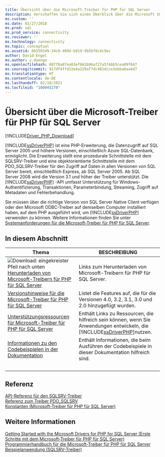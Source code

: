 ```yaml
---
title: Übersicht über die Microsoft-Treiber für PHP für SQL Server
description: Verschaffen Sie sich einen Überblick über die Microsoft SQLSRV- und PDO_SQSRV-Treiber für PHP für SQL Server und erfahren Sie, wie Sie diese in einer PHP-Anwendung für den Zugriff auf Datenbanken verwenden können.
ms.custom: ''
ms.date: 03/27/2018
ms.prod: sql
ms.prod_service: connectivity
ms.reviewer: ''
ms.technology: connectivity
ms.topic: conceptual
ms.assetid: 66559249-34c0-409d-b919-9b5bf0c4c9ec
author: David-Engel
ms.author: v-daenge
ms.openlocfilehash: 687f8a87ea03ef661b96af27a574bb5cea09f847
ms.sourcegitcommit: 917df4ffd22e4a229af7dc481dcce3ebba0aa4d7
ms.translationtype: HT
ms.contentlocale: de-DE
ms.lasthandoff: 02/10/2021
ms.locfileid: "100045270"
---
```

# <a name="overview-of-the-microsoft-drivers-for-php-for-sql-server"></a>Übersicht über die Microsoft-Treiber für PHP für SQL Server

[!INCLUDE[Driver_PHP_Download](../../includes/driver_php_download.md)]

[!INCLUDE[ssDriverPHP](../../includes/ssdriverphp_md.md)] ist eine PHP-Erweiterung, die Datenzugriff auf SQL Server 2005 und höhere Versionen, einschließlich Azure SQL-Datenbank, ermöglicht. Die Erweiterung stellt eine prozedurale Schnittstelle mit dem SQLSRV-Treiber und eine objektorientierte Schnittstelle mit dem PDO_SQLSRV-Treiber für den Zugriff auf Daten in allen Versionen von SQL Server bereit, einschließlich Express, ab SQL Server 2005. Ab SQL Server 2008 wird die Version 3.1 und höher der Treiber unterstützt. Die [!INCLUDE[ssDriverPHP](../../includes/ssdriverphp_md.md)] -API umfasst Unterstützung für Windows-Authentifizierung, Transaktionen, Parameterbindung, Streaming, Zugriff auf Metadaten und Fehlerbehandlung.  
  
Sie müssen über die richtige Version von SQL Server Native Client verfügen oder den Microsoft ODBC-Treiber auf demselben Computer installiert haben, auf dem PHP ausgeführt wird, um [!INCLUDE[ssDriverPHP](../../includes/ssdriverphp_md.md)] verwenden zu können.  Weitere Informationen finden Sie unter [Systemanforderungen für die Microsoft-Treiber für PHP für SQL Server](../../connect/php/system-requirements-for-the-php-sql-driver.md).  
  
## <a name="in-this-section"></a>In diesem Abschnitt  
  
|Thema|BESCHREIBUNG|  
|---------|---------------|  
| ![Download: eingekreister Pfeil nach unten](../../ssms/media/download-icon.png)[ Herunterladen von Microsoft-Treibern für PHP für SQL Server](download-drivers-php-sql-server.md) | Links zum Herunterladen von Microsoft-Treibern für PHP für SQL Server. |
|[Versionshinweise für die Microsoft-Treiber für PHP für SQL Server](../../connect/php/release-notes-php-sql-driver.md)|Listet die Features auf, die für die Versionen 4.0, 3.2, 3.1, 3.0 und 2.0 hinzugefügt wurden.|  
|[Unterstützungsressourcen für Microsoft-Treiber für PHP für SQL Server](../../connect/php/support-resources-for-the-php-sql-driver.md)|Enthält Links zu Ressourcen, die hilfreich sein können, wenn Sie Anwendungen entwickeln, die [!INCLUDE[ssDriverPHP](../../includes/ssdriverphp_md.md)]nutzen.|  
|[Informationen zu den Codebeispielen in der Dokumentation](../../connect/php/about-code-examples-in-the-documentation.md)|Enthält Informationen, die beim Ausführen der Codebeispiele in dieser Dokumentation hilfreich sind.|  
| &nbsp; | &nbsp; |

## <a name="reference"></a>Referenz

[API-Referenz für den SQLSRV-Treiber](../../connect/php/sqlsrv-driver-api-reference.md)  
[Referenz zum Treiber PDO_SQLSRV](../../connect/php/pdo-sqlsrv-driver-reference.md)  
[Konstanten &#40;Microsoft-Treiber für PHP für SQL Server&#41;](../../connect/php/constants-microsoft-drivers-for-php-for-sql-server.md)  

## <a name="see-also"></a>Weitere Informationen

[Getting Started with the Microsoft Drivers for PHP for SQL Server (Erste Schritte mit dem Microsoft-Treiber für PHP für SQL Server)](../../connect/php/getting-started-with-the-php-sql-driver.md)  
[Programmierhandbuch für die Microsoft-Treiber für PHP für SQL Server](../../connect/php/programming-guide-for-php-sql-driver.md)  
[Beispielanwendung &#40;SQLSRV-Treiber&#41;](../../connect/php/example-application-sqlsrv-driver.md)  
